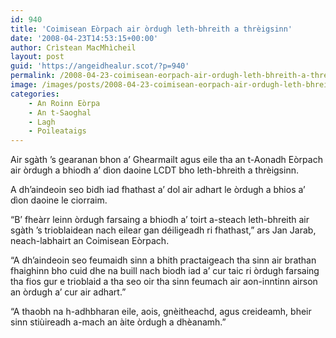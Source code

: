 ```yaml
---
id: 940
title: 'Coimisean Eòrpach air òrdugh leth-bhreith a thrèigsinn'
date: '2008-04-23T14:53:15+00:00'
author: Crìstean MacMhìcheil
layout: post
guid: 'https://angeidhealur.scot/?p=940'
permalink: /2008-04-23-coimisean-eorpach-air-ordugh-leth-bhreith-a-threigsinn/
image: /images/posts/2008-04-23-coimisean-eorpach-air-ordugh-leth-bhreith-a-threigsinn.webp
categories:
    - An Roinn Eòrpa
    - An t-Saoghal
    - Lagh
    - Poileataigs
---
```


Air sgàth ’s gearanan bhon a’ Ghearmailt agus eile tha an t-Aonadh Eòrpach air òrdugh a bhiodh a’ dìon daoine LCDT bho leth-bhreith a thrèigsinn.

A dh’aindeoin seo bidh iad fhathast a’ dol air adhart le òrdugh a bhios a’ dìon daoine le ciorraim.

“B’ fheàrr leinn òrdugh farsaing a bhiodh a’ toirt a-steach leth-bhreith air sgàth ’s trioblaidean nach eilear gan déiligeadh ri fhathast,” ars Jan Jarab, neach-labhairt an Coimisean Eòrpach.

“A dh’aindeoin seo feumaidh sinn a bhith practaigeach tha sinn air brathan fhaighinn bho cuid dhe na buill nach biodh iad a’ cur taic ri òrdugh farsaing tha fios gur e trioblaid a tha seo oir tha sinn feumach air aon-inntinn airson an òrdugh a’ cur air adhart.”

“A thaobh na h-adhbharan eile, aois, gnèitheachd, agus creideamh, bheir sinn stiùireadh a-mach an àite òrdugh a dhèanamh.”
